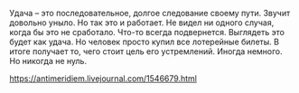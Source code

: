Удача – это последовательное, долгое следование своему пути. Звучит довольно уныло. Но так это и работает. Не видел ни одного случая, когда бы это не сработало. Что-то всегда подвернется. Выглядеть это будет как удача. Но человек просто купил все лотерейные билеты. В итоге получает то, чего стоит цель его устремлений. Иногда немного. Но никогда не нуль.

https://antimeridiem.livejournal.com/1546679.html